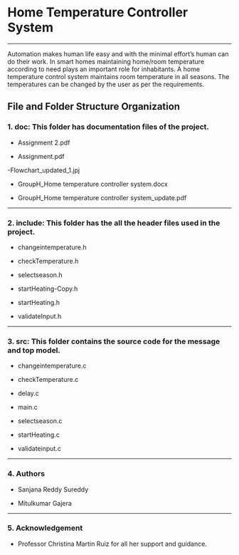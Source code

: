 # Home Temperature Controller System
------------
 	
  Automation makes human life easy and with the minimal effort’s human can do their work. In smart homes maintaining home/room     temperature according to need plays an important role for inhabitants. A home temperature control system maintains room temperature in all seasons. The temperatures can be changed by the user as per the requirements.

## **File and Folder Structure Organization**

### 1.	doc: This folder has documentation files of the project.

  -	Assignment 2.pdf

  -	Assignment.pdf

  -Flowchart_updated_1.jpj

  -	GroupH_Home temperature controller system.docx

  -	GroupH_Home temperature controller system_update.pdf
  -------------------
 	
### 2.	include: This folder has the all the header files used in the project.

  -	changeintemperature.h

  -	checkTemperature.h

  -	selectseason.h

  -	startHeating-Copy.h

  -	startHeating.h

  -	validateInput.h
  ---------------------
 	
### 3.	src: This folder contains the source code for the message and top model.

  -	changeintemperature.c

  -	checkTemperature.c

  -	delay.c

  -	main.c

  -	selectseason.c

  - startHeating.c

  -	validateinput.c
  ------------------
 	
### 4.	Authors

  -	Sanjana Reddy Sureddy

  -	Mitulkumar Gajera
  --------------------
 	
### 5. Acknowledgement

  - Professor Christina Martin Ruiz for all her support and guidance.


